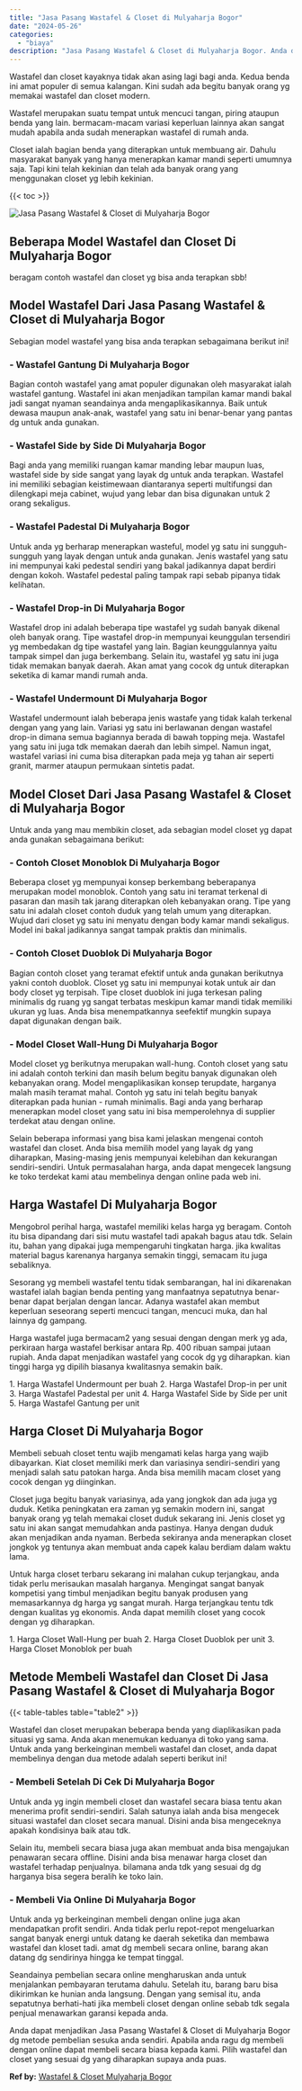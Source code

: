 ```yaml
---
title: "Jasa Pasang Wastafel & Closet di Mulyaharja Bogor"
date: "2024-05-26"
categories: 
  - "biaya"
description: "Jasa Pasang Wastafel & Closet di Mulyaharja Bogor. Anda dapat menjadikan Jasa Pasang Wastafel & Closet di Mulyaharja Bogor dg metode pembelian sesuka anda se..."
---
```


Wastafel dan closet kayaknya tidak akan asing lagi bagi anda. Kedua benda ini amat populer di semua kalangan. Kini sudah ada begitu banyak orang yg memakai wastafel dan closet modern.

Wastafel merupakan suatu tempat untuk mencuci tangan, piring ataupun benda yang lain. bermacam-macam variasi keperluan lainnya akan sangat mudah apabila anda sudah menerapkan wastafel di rumah anda.

Closet ialah bagian benda yang diterapkan untuk membuang air. Dahulu masyarakat banyak yang hanya menerapkan kamar mandi seperti umumnya saja. Tapi kini telah kekinian dan telah ada banyak orang yang menggunakan closet yg lebih kekinian.

{{< toc >}}

![Jasa Pasang Wastafel & Closet di Mulyaharja Bogor](/images/wastafel-closet-murah54.png)

## Beberapa Model Wastafel dan Closet Di Mulyaharja Bogor

beragam contoh wastafel dan closet yg bisa anda terapkan sbb!

## Model Wastafel Dari Jasa Pasang Wastafel & Closet di Mulyaharja Bogor

Sebagian model wastafel yang bisa anda terapkan sebagaimana berikut ini!

### \- Wastafel Gantung Di Mulyaharja Bogor

Bagian contoh wastafel yang amat populer digunakan oleh masyarakat ialah wastafel gantung. Wastafel ini akan menjadikan tampilan kamar mandi bakal jadi sangat nyaman seandainya anda mengaplikasikannya. Baik untuk dewasa maupun anak-anak, wastafel yang satu ini benar-benar yang pantas dg untuk anda gunakan.

### \- Wastafel Side by Side Di Mulyaharja Bogor

Bagi anda yang memiliki ruangan kamar manding lebar maupun luas, wastafel side by side sangat yang layak dg untuk anda terapkan. Wastafel ini memiliki sebagian keistimewaan diantaranya seperti multifungsi dan dilengkapi meja cabinet, wujud yang lebar dan bisa digunakan untuk 2 orang sekaligus.

### \- Wastafel Padestal Di Mulyaharja Bogor

Untuk anda yg berharap menerapkan wasteful, model yg satu ini sungguh-sungguh yang layak dengan untuk anda gunakan. Jenis wastafel yang satu ini mempunyai kaki pedestal sendiri yang bakal jadikannya dapat berdiri dengan kokoh. Wastafel pedestal paling tampak rapi sebab pipanya tidak kelihatan.

### \- Wastafel Drop-in Di Mulyaharja Bogor

Wastafel drop ini adalah beberapa tipe wastafel yg sudah banyak dikenal oleh banyak orang. Tipe wastafel drop-in mempunyai keunggulan tersendiri yg membedakan dg tipe wastafel yang lain. Bagian keunggulannya yaitu tampak simpel dan juga berkembang. Selain itu, wastafel yg satu ini juga tidak memakan banyak daerah. Akan amat yang cocok dg untuk diterapkan seketika di kamar mandi rumah anda.

### \- Wastafel Undermount Di Mulyaharja Bogor

Wastafel undermount ialah beberapa jenis wastafe yang tidak kalah terkenal dengan yang yang lain. Variasi yg satu ini berlawanan dengan wastafel drop-in dimana semua bagiannya berada di bawah topping meja. Wastafel yang satu ini juga tdk memakan daerah dan lebih simpel. Namun ingat, wastafel variasi ini cuma bisa diterapkan pada meja yg tahan air seperti granit, marmer ataupun permukaan sintetis padat.

## Model Closet Dari Jasa Pasang Wastafel & Closet di Mulyaharja Bogor

Untuk anda yang mau membikin closet, ada sebagian model closet yg dapat anda gunakan sebagaimana berikut:

### \- Contoh Closet Monoblok Di Mulyaharja Bogor

Beberapa closet yg mempunyai konsep berkembang beberapanya merupakan model monoblok. Contoh yang satu ini teramat terkenal di pasaran dan masih tak jarang diterapkan oleh kebanyakan orang. Tipe yang satu ini adalah closet contoh duduk yang telah umum yang diterapkan. Wujud dari closet yg satu ini menyatu dengan body kamar mandi sekaligus. Model ini bakal jadikannya sangat tampak praktis dan minimalis.

### \- Contoh Closet Duoblok Di Mulyaharja Bogor

Bagian contoh closet yang teramat efektif untuk anda gunakan berikutnya yakni contoh duoblok. Closet yg satu ini mempunyai kotak untuk air dan body closet yg terpisah. Tipe closet duoblok ini juga terkesan paling minimalis dg ruang yg sangat terbatas meskipun kamar mandi tidak memiliki ukuran yg luas. Anda bisa menempatkannya seefektif mungkin supaya dapat digunakan dengan baik.

### \- Model Closet Wall-Hung Di Mulyaharja Bogor

Model closet yg berikutnya merupakan wall-hung. Contoh closet yang satu ini adalah contoh terkini dan masih belum begitu banyak digunakan oleh kebanyakan orang. Model mengaplikasikan konsep terupdate, harganya malah masih teramat mahal. Contoh yg satu ini telah begitu banyak diterapkan pada hunian - rumah minimalis. Bagi anda yang berharap menerapkan model closet yang satu ini bisa memperolehnya di supplier terdekat atau dengan online.

Selain beberapa informasi yang bisa kami jelaskan mengenai contoh wastafel dan closet. Anda bisa memilih model yang layak dg yang diharapkan, Masing-masing jenis mempunyai kelebihan dan kekurangan sendiri-sendiri. Untuk permasalahan harga, anda dapat mengecek langsung ke toko terdekat kami atau membelinya dengan online pada web ini.

## Harga Wastafel Di Mulyaharja Bogor

Mengobrol perihal harga, wastafel memiliki kelas harga yg beragam. Contoh itu bisa dipandang dari sisi mutu wastafel tadi apakah bagus atau tdk. Selain itu, bahan yang dipakai juga mempengaruhi tingkatan harga. jika kwalitas material bagus karenanya harganya semakin tinggi, semacam itu juga sebaliknya.

Sesorang yg membeli wastafel tentu tidak sembarangan, hal ini dikarenakan wastafel ialah bagian benda penting yang manfaatnya sepatutnya benar-benar dapat berjalan dengan lancar. Adanya wastafel akan membut keperluan seseorang seperti mencuci tangan, mencuci muka, dan hal lainnya dg gampang.

Harga wastafel juga bermacam2 yang sesuai dengan dengan merk yg ada, perkiraan harga wastafel berkisar antara Rp. 400 ribuan sampai jutaan rupiah. Anda dapat menjadikan wastafel yang cocok dg yg diharapkan. kian tinggi harga yg dipilih biasanya kwalitasnya semakin baik.

1\. Harga Wastafel Undermount per buah 2. Harga Wastafel Drop-in per unit 3. Harga Wastafel Padestal per unit 4. Harga Wastafel Side by Side per unit 5. Harga Wastafel Gantung per unit

## Harga Closet Di Mulyaharja Bogor

Membeli sebuah closet tentu wajib mengamati kelas harga yang wajib dibayarkan. Kiat closet memiliki merk dan variasinya sendiri-sendiri yang menjadi salah satu patokan harga. Anda bisa memilih macam closet yang cocok dengan yg diinginkan.

Closet juga begitu banyak variasinya, ada yang jongkok dan ada juga yg duduk. Ketika peningkatan era zaman yg semakin modern ini, sangat banyak orang yg telah memakai closet duduk sekarang ini. Jenis closet yg satu ini akan sangat memudahkan anda pastinya. Hanya dengan duduk akan menjadikan anda nyaman. Berbeda sekiranya anda menerapkan closet jongkok yg tentunya akan membuat anda capek kalau berdiam dalam waktu lama.

Untuk harga closet terbaru sekarang ini malahan cukup terjangkau, anda tidak perlu merisaukan masalah harganya. Mengingat sangat banyak kompetisi yang timbul menjadikan begitu banyak produsen yang memasarkannya dg harga yg sangat murah. Harga terjangkau tentu tdk dengan kualitas yg ekonomis. Anda dapat memilih closet yang cocok dengan yg diharapkan.

1\. Harga Closet Wall-Hung per buah 2. Harga Closet Duoblok per unit 3. Harga Closet Monoblok per buah

## Metode Membeli Wastafel dan Closet Di Jasa Pasang Wastafel & Closet di Mulyaharja Bogor

{{< table-tables table="table2" >}}

Wastafel dan closet merupakan beberapa benda yang diaplikasikan pada situasi yg sama. Anda akan menemukan keduanya di toko yang sama. Untuk anda yang berkeinginan membeli wastafel dan closet, anda dapat membelinya dengan dua metode adalah seperti berikut ini!

### \- Membeli Setelah Di Cek Di Mulyaharja Bogor

Untuk anda yg ingin membeli closet dan wastafel secara biasa tentu akan menerima profit sendiri-sendiri. Salah satunya ialah anda bisa mengecek situasi wastafel dan closet secara manual. Disini anda bisa mengeceknya apakah kondisinya baik atau tdk.

Selain itu, membeli secara biasa juga akan membuat anda bisa mengajukan penawaran secara offline. Disini anda bisa menawar harga closet dan wastafel terhadap penjualnya. bilamana anda tdk yang sesuai dg dg harganya bisa segera beralih ke toko lain.

### \- Membeli Via Online Di Mulyaharja Bogor

Untuk anda yg berkeinginan membeli dengan online juga akan mendapatkan profit sendiri. Anda tidak perlu repot-repot mengeluarkan sangat banyak energi untuk datang ke daerah seketika dan membawa wastafel dan kloset tadi. amat dg membeli secara online, barang akan datang dg sendirinya hingga ke tempat tinggal.

Seandainya pembelian secara online mengharuskan anda untuk menjalankan pembayaran terutama dahulu. Setelah itu, barang baru bisa dikirimkan ke hunian anda langsung. Dengan yang semisal itu, anda sepatutnya berhati-hati jika membeli closet dengan online sebab tdk segala penjual menawarkan garansi kepada anda.

Anda dapat menjadikan Jasa Pasang Wastafel & Closet di Mulyaharja Bogor dg metode pembelian sesuka anda sendiri. Apabila anda ragu dg membeli dengan online dapat membeli secara biasa kepada kami. Pilih wastafel dan closet yang sesuai dg yang diharapkan supaya anda puas.

**Ref by:** [Wastafel & Closet Mulyaharja Bogor](https://id.wikipedia.org/wiki/Wastafel)
